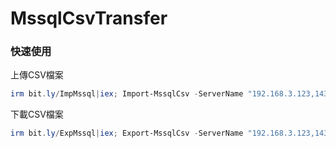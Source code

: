 MssqlCsvTransfer
===


### 快速使用
上傳CSV檔案
```ps1
irm bit.ly/ImpMssql|iex; Import-MssqlCsv -ServerName "192.168.3.123,1433" -UserName "kaede" -Passwd "1230" -Table "[CHG].[CHG].[TEST]" -CsvPath "csv\Data.csv"
```

下載CSV檔案
```ps1
irm bit.ly/ExpMssql|iex; Export-MssqlCsv -ServerName "192.168.3.123,1433" -UserName "kaede" -Passwd "1230" -Table "[CHG].[CHG].[TEST]"
```
